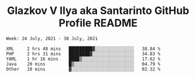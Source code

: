 <h1 align="center">Glazkov V Ilya aka Santarinto GitHub Profile README</h1>

<!--START_SECTION:waka-->
```text
Week: 24 July, 2021 - 30 July, 2021

XML     2 hrs 48 mins   █████████▓░░░░░░░░░░░░░░░   38.84 % 
PHP     2 hrs 31 mins   ████████▓░░░░░░░░░░░░░░░░   34.83 % 
YAML    1 hr 16 mins    ████▒░░░░░░░░░░░░░░░░░░░░   17.62 % 
Java    20 mins         █▒░░░░░░░░░░░░░░░░░░░░░░░   04.79 % 
Other   10 mins         ▓░░░░░░░░░░░░░░░░░░░░░░░░   02.32 % 
```
<!--END_SECTION:waka-->